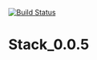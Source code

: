 [![Build Status](https://travis-ci.org/SVolkoff/Stack_0.0.5.svg?branch=master)](https://travis-ci.org/SVolkoff/Stack_0.0.5)
# Stack_0.0.5
